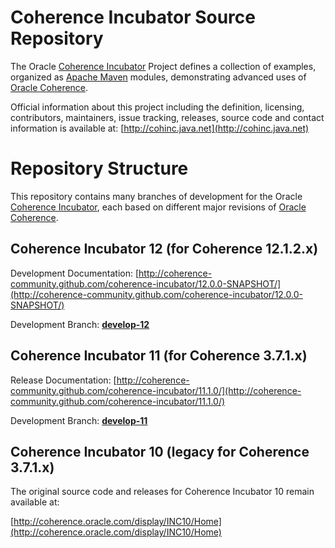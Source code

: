Coherence Incubator Source Repository
=====================================

The Oracle [Coherence Incubator](http://cohinc.java.net) Project defines a collection of
examples, organized as [Apache Maven](http://maven.apache.org/) modules, demonstrating
advanced uses of [Oracle Coherence](http://www.oracle.com/technology/products/coherence/index.html).

Official information about this project including the definition, licensing, contributors, 
maintainers, issue tracking, releases, source code and contact information is available at:
[http://cohinc.java.net](http://cohinc.java.net)

Repository Structure
====================

This repository contains many branches of development for the Oracle [Coherence Incubator](http://cohinc.java.net), 
each based on different major revisions of [Oracle Coherence](http://www.oracle.com/technology/products/coherence/index.html).

Coherence Incubator 12 (for Coherence 12.1.2.x)
----------------------------------------------

Development Documentation: [http://coherence-community.github.com/coherence-incubator/12.0.0-SNAPSHOT/](http://coherence-community.github.com/coherence-incubator/12.0.0-SNAPSHOT/)

Development Branch: [**develop-12**](https://github.com/coherence-community/coherence-incubator/tree/develop-12) 

Coherence Incubator 11 (for Coherence 3.7.1.x)
----------------------------------------------

Release Documentation: [http://coherence-community.github.com/coherence-incubator/11.1.0/](http://coherence-community.github.com/coherence-incubator/11.1.0/)

Development Branch: [**develop-11**](https://github.com/coherence-community/coherence-incubator/tree/develop-11) 

Coherence Incubator 10 (legacy for Coherence 3.7.1.x)
-----------------------------------------------------

The original source code and releases for Coherence Incubator 10 remain available at:

[http://coherence.oracle.com/display/INC10/Home](http://coherence.oracle.com/display/INC10/Home)
